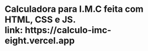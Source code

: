 <h1> Calculadora para I.M.C feita com HTML, CSS e JS. 
  <br/>
link: https://calculo-imc-eight.vercel.app </h1>
